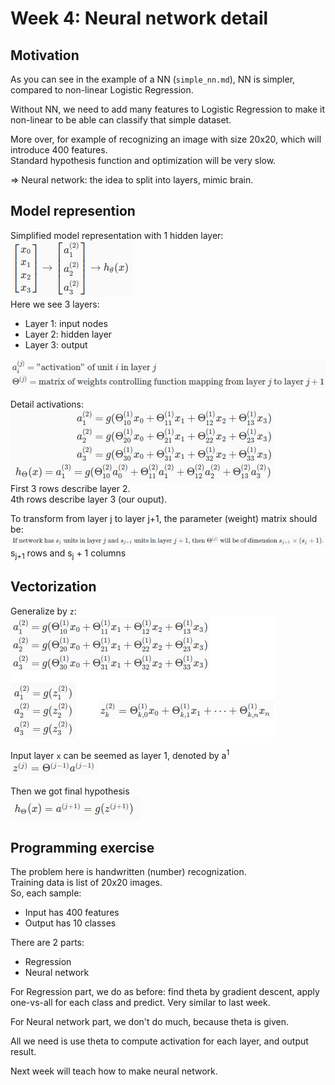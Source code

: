 # Week 4: Neural network detail

## Motivation

As you can see in the example of a NN (`simple_nn.md`), NN is simpler, compared to non-linear Logistic Regression.

Without NN, we need to add many features to Logistic Regression to make it non-linear to be able can classify that simple dataset.

More over, for example of recognizing an image with size 20x20, which will introduce 400 features.  
Standard hypothesis function and optimization will be very slow.  

=> Neural network: the idea to split into layers, mimic brain.

## Model represention

Simplified model representation with 1 hidden layer:  
![model](model-1-hidden-layer.png)  
Here we see 3 layers:

- Layer 1: input nodes
- Layer 2: hidden layer
- Layer 3: output

![layer denote](layer-denote.png)

Detail activations:  
![detail](activation-detail.png)  
First 3 rows describe layer 2.  
4th rows describe layer 3 (our ouput).  

To transform from layer j to layer j+1, the parameter (weight) matrix should be:  
![params](parameter-dimension.png)  
s<sub>j+1</sub> rows and s<sub>j</sub> + 1 columns  

## Vectorization

Generalize by `z`:  
![vectorization](vectorization-activation.png)

Input layer `x` can be seemed as layer 1, denoted by a<sup>1</sup>  
![input-activation](input-activation.png)

Then we got final hypothesis  
![hypothesis](hypothesis.png)  

## Programming exercise

The problem here is handwritten (number) recognization.  
Training data is list of 20x20 images.  
So, each sample:

- Input has 400 features
- Output has 10 classes

There are 2 parts:

- Regression
- Neural network

For Regression part, we do as before: find theta by gradient descent, apply one-vs-all for each class and predict. Very similar to last week.

For Neural network part, we don't do much, because theta is given.

All we need is use theta to compute activation for each layer, and output result.

Next week will teach how to make neural network.